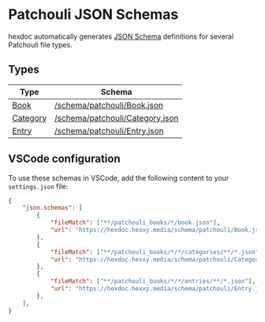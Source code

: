 # Patchouli JSON Schemas

hexdoc automatically generates [JSON Schema](https://json-schema.org/) definitions for several Patchouli file types.

## Types

|Type|Schema|
|----|------|
|[Book](https://vazkiimods.github.io/Patchouli/docs/reference/book-json)|[/schema/patchouli/Book.json](pathname:///schema/patchouli/Book.json)|
|[Category](https://vazkiimods.github.io/Patchouli/docs/reference/category-json)|[/schema/patchouli/Category.json](pathname:///schema/patchouli/Category.json)|
|[Entry](https://vazkiimods.github.io/Patchouli/docs/reference/entry-json)|[/schema/patchouli/Entry.json](pathname:///schema/patchouli/Entry.json)|

## VSCode configuration

To use these schemas in VSCode, add the following content to your `settings.json` file:

```json
{
    "json.schemas": [
        {
            "fileMatch": ["**/patchouli_books/*/book.json"],
            "url": "https://hexdoc.hexxy.media/schema/patchouli/Book.json",
        },
        {
            "fileMatch": ["**/patchouli_books/*/*/categories/**/*.json"],
            "url": "https://hexdoc.hexxy.media/schema/patchouli/Category.json",
        },
        {
            "fileMatch": ["**/patchouli_books/*/*/entries/**/*.json"],
            "url": "https://hexdoc.hexxy.media/schema/patchouli/Entry.json",
        },
    ],
}
```
